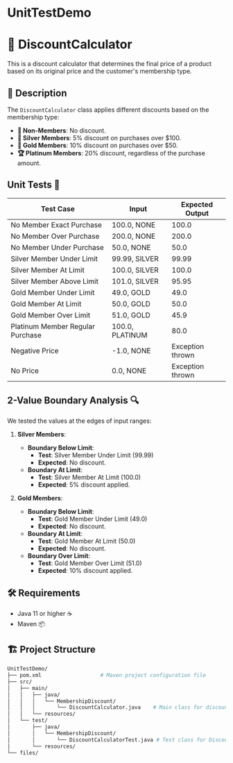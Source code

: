 # UnitTestDemo
# 🛒 DiscountCalculator

This is a discount calculator that determines the final price of a product based on its original price and the customer's membership type.

## 📜 Description

The `DiscountCalculator` class applies different discounts based on the membership type:

- **🚫 Non-Members**: No discount.
- **💎 Silver Members**: 5% discount on purchases over $100.
- **🌟 Gold Members**: 10% discount on purchases over $50.
- **🏆 Platinum Members**: 20% discount, regardless of the purchase amount.

## Unit Tests 🧪

| Test Case                            | Input                      | Expected Output   |
|--------------------------------------|---------------------------|-------------------|
| No Member Exact Purchase             | 100.0, NONE               | 100.0             |
| No Member Over Purchase              | 200.0, NONE               | 200.0             |
| No Member Under Purchase             | 50.0, NONE                | 50.0              |
| Silver Member Under Limit            | 99.99, SILVER             | 99.99             |
| Silver Member At Limit               | 100.0, SILVER             | 100.0             |
| Silver Member Above Limit            | 101.0, SILVER             | 95.95             |
| Gold Member Under Limit              | 49.0, GOLD                | 49.0              |
| Gold Member At Limit                 | 50.0, GOLD                | 50.0              |
| Gold Member Over Limit               | 51.0, GOLD                | 45.9              |
| Platinum Member Regular Purchase     | 100.0, PLATINUM           | 80.0              |
| Negative Price                       | -1.0, NONE                | Exception thrown  |
| No Price                             | 0.0, NONE                 | Exception thrown  |

## 2-Value Boundary Analysis 🔍

We tested the values at the edges of input ranges:
1. **Silver Members**:
    - **Boundary Below Limit**:
        - **Test**: Silver Member Under Limit (99.99)
        - **Expected**: No discount.
    - **Boundary At Limit**:
        - **Test**: Silver Member At Limit (100.0)
        - **Expected**: 5% discount applied.
        
2. **Gold Members**:
    - **Boundary Below Limit**:
        - **Test**: Gold Member Under Limit (49.0)
        - **Expected**: No discount.
    - **Boundary At Limit**:
        - **Test**: Gold Member At Limit (50.0)
        - **Expected**: No discount.
    - **Boundary Over Limit**:
        - **Test**: Gold Member Over Limit (51.0)
        - **Expected**: 10% discount applied.

## 🛠 Requirements

- Java 11 or higher ☕
- Maven 📦

## 🏗️ Project Structure
```bash
UnitTestDemo/
├── pom.xml                   # Maven project configuration file
├── src/
│   ├── main/
│   │   ├── java/
│   │   │   └── MembershipDiscount/
│   │   │       └── DiscountCalculator.java    # Main class for discount calculation
│   │   └── resources/        
│   └── test/
│       ├── java/
│       │   └── MembershipDiscount/
│       │       └── DiscountCalculatorTest.java # Test class for DiscountCalculator
│       └── resources/        
└── files/                      
